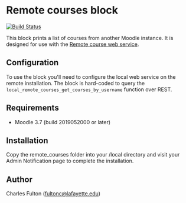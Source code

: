 Remote courses block
===========================

[![Build Status](https://travis-ci.org/LafColITS/moodle-block_remote_courses.svg)](https://travis-ci.org/LafColITS/moodle-block_remote_courses)

This block prints a list of courses from another Moodle instance. It is designed for use with the [Remote course web service](https://github.com/LafColITS/moodle-local_remote_courses).

Configuration
-------------
To use the block you'll need to configure the local web service on the remote installation. The block is hard-coded to query the `local_remote_courses_get_courses_by_username` function over REST.

Requirements
------------
- Moodle 3.7 (build 2019052000 or later)

Installation
------------
Copy the remote_courses folder into your /local directory and visit your Admin Notification page to complete the installation.

Author
------
Charles Fulton (fultonc@lafayette.edu)
